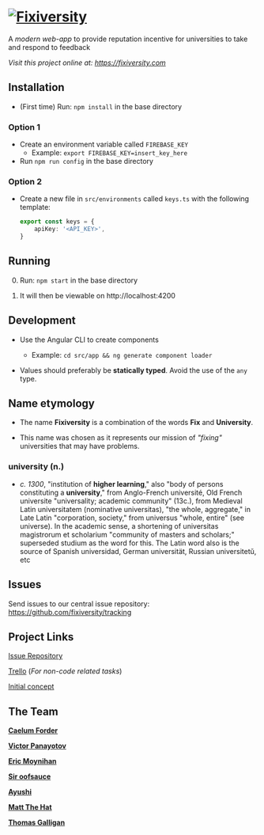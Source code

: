 # [![Fixiversity](https://raw.githubusercontent.com/fixiversity/fixiversity/master/src/assets/images/fixiversityL.svg?sanitize=true)](https://fixiversity.com)
A *modern web-app* to provide reputation incentive for universities to take and respond to feedback

*Visit this project online at: https://fixiversity.com*

## Installation
- (First time) Run: `npm install` in the base directory

### Option 1
- Create an environment variable called `FIREBASE_KEY`
  - Example: `export FIREBASE_KEY=insert_key_here`
- Run `npm run config` in the base directory

### Option 2
- Create a new file in `src/environments` called `keys.ts` with the following template:
    ```ts
    export const keys = {
        apiKey: '<API_KEY>',
    }
    ```

## Running
0. Run: `npm start` in the base directory

1. It will then be viewable on http://localhost:4200

## Development
- Use the Angular CLI to create components 

  - Example: `cd src/app && ng generate component loader`

- Values should preferably be **statically typed**. Avoid the use of the `any` type.

## Name etymology
- The name **Fixiversity** is a combination of the words **Fix** and **University**.

- This name was chosen as it represents our mission of *"fixing"* universities that may have problems.

### university (n.)

- *c. 1300*, "institution of **higher learning**," also "body of persons constituting a **university**," from Anglo-French université, Old French universite "universality; academic community" (13c.), from Medieval Latin universitatem (nominative universitas), "the whole, aggregate," in Late Latin "corporation, society," from universus "whole, entire" (see universe). In the academic sense, a shortening of universitas magistrorum et scholarium "community of masters and scholars;" superseded studium as the word for this. The Latin word also is the source of Spanish universidad, German universität, Russian universitetŭ, etc

## Issues
Send issues to our central issue repository: https://github.com/fixiversity/tracking

## Project Links

[Issue Repository](https://github.com/fixiversity/tracking)

[Trello](https://trello.com/b/pS4hy32F) (*For non-code related tasks*)

[Initial concept](https://www.mindmeister.com/maps/public_map_shell/1188006260/edu-change?width=600&height=400&z=auto&t=20wnaR6osb&live_update=1)

## The Team

**[Caelum Forder](https://github.com/CaelumF)**

**[Victor Panayotov](https://github.com/paranoidcake)**

**[Eric Moynihan](https://github.com/ericm)**

**[Sir oofsauce](https://github.com/oofsauce)**

**[Ayushi](https://github.com/xXAyushiXx)**

**[Matt The Hat](https://github.com/Matthatter20)**

**[Thomas Galligan](https://github.com/Thomas007G)**

